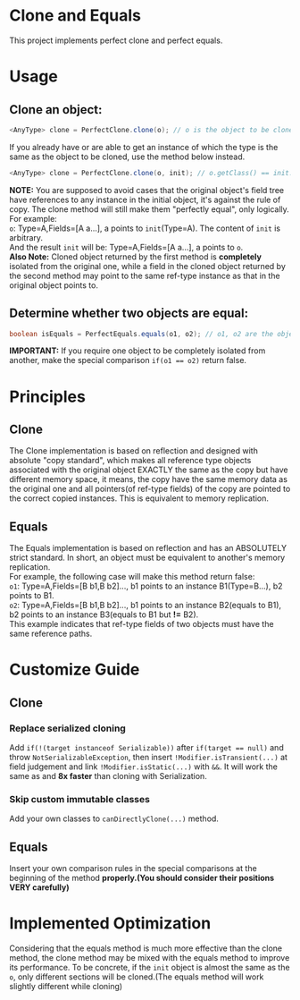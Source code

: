# Clone and Equals
This project implements perfect clone and perfect equals.

# Usage
## Clone an object:
```java
<AnyType> clone = PerfectClone.clone(o); // o is the object to be cloned
```
If you already have or are able to get an instance of which the type is the same as the object to be cloned, use the method below instead.  
```java
<AnyType> clone = PerfectClone.clone(o, init); // o.getClass() == init.getClass()
```
**NOTE:** You are supposed to avoid cases that the original object's field tree have references to any instance in the initial object, it's against the rule of copy. The clone method will still make them "perfectly equal", only logically. For example:  
`o`: Type=A,Fields=[A a...], a points to `init`(Type=A). The content of `init` is arbitrary.  
And the result `init` will be: Type=A,Fields=[A a...], a points to `o`.  
**Also Note:** Cloned object returned by the first method is **completely** isolated from the original one, while a field in the cloned object returned by the second method may point to the same ref-type instance as that in the original object points to.
## Determine whether two objects are equal:
```java
boolean isEquals = PerfectEquals.equals(o1, o2); // o1, o2 are the objects to be compared.
```  
**IMPORTANT:** If you require one object to be completely isolated from another, make the special comparison `if(o1 == o2)` return false.

# Principles
## Clone
The Clone implementation is based on reflection and designed with absolute "copy standard", which makes all reference type objects associated with the original object EXACTLY the same as the copy but have different memory space, it means, the copy have the same memory data as the original one and all pointers(of ref-type fields) of the copy are pointed to the correct copied instances. This is equivalent to memory replication.
## Equals
The Equals implementation is based on reflection and has an ABSOLUTELY strict standard. In short, an object must be equivalent to another's memory replication.  
For example, the following case will make this method return false:  
`o1`: Type=A,Fields=[B b1,B b2]..., b1 points to an instance B1(Type=B...), b2 points to B1.  
`o2`: Type=A,Fields=[B b1,B b2]..., b1 points to an instance B2(equals to B1), b2 points to an instance B3(equals to B1 but **!=** B2).  
This example indicates that ref-type fields of two objects must have the same reference paths.

# Customize Guide
## Clone
### Replace serialized cloning
Add `if(!(target instanceof Serializable))` after `if(target == null)` and throw `NotSerializableException`, then insert `!Modifier.isTransient(...)` at field judgement and link `!Modifier.isStatic(...)` with `&&`. It will work the same as and **8x faster** than cloning with Serialization.  
### Skip custom immutable classes
Add your own classes to `canDirectlyClone(...)` method.
## Equals
Insert your own comparison rules in the special comparisons at the beginning of the method **properly.(You should consider their positions VERY carefully)**

# Implemented Optimization
Considering that the equals method is much more effective than the clone method, the clone method may be mixed with the equals method to improve its performance. To be concrete, if the `init` object is almost the same as the `o`, only different sections will be cloned.(The equals method will work slightly different while cloning)
